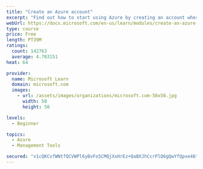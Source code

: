 ```yaml
---
title: "Create an Azure account"
excerpt: "Find out how to start using Azure by creating an account where you’ll see services and personal settings for identity, billing, and preferences."
webUrl: https://docs.microsoft.com/en-us/learn/modules/create-an-azure-account/
type: course
price: Free
length: PT39M
ratings:
  count: 142763
  average: 4.703151
heat: 64

provider:
  name: Microsoft Learn
  domain: microsoft.com
  images:
    - url: /assets/images/organizations/microsoft.com-50x50.jpg
      width: 50
      height: 50

levels:
  - Beginner

topics:
  - Azure
  - Management Tools

secured: "v1cQKCvfWNtfQCVWPl6yBvFo5CMQjXxHrEz+QaBXJhCcrPlQ6gQwYfQpxe46tqisiGCwOvqv43/BR4M+feoRFlsk93v5H8fLNTr/EegM+8MnSSgkFtSjI3t/KIn03/QOtEib8/0quG/ChSU1oYtsVLf1WTPZBH/7UKJT4Qy4LhXpKEKf9pi2OjwRE0TDdh2w8iT8ki7TXNkXYQSE2WVs/P4CyuCob4Grk2d7uoG2nqjoVF13ZYzj7LdFq4VigUAsX6R4Jz24A5xvH0uF1u4FPr0E3TlTg1uJfuVu9222PZM1CMiNJEMf/ue5wRTkBvFY3qhAWQgy1YSohcvkmp3fCypz5lyTN13fxarteLen8U4A+UJDMcwNUTtu0bfgONxJPecxEe2zOFQnbWYHF2nC280Uff6W7Fs00tbP0iwSYTlagQZv8gNz4h8Q6LrB2A5x;ZBhELWmMImFNRLcNC2hpJg=="
---
```


